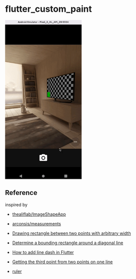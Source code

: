 # flutter_custom_paint

<img src="./screenshot/demo.gif" width=250>



## Reference
inspired by
- [thealiflab/ImageShapeApp](https://github.com/thealiflab/ImageShapeApp/blob/master/lib/rectangle_painter.dart)
- [arconsis/measurements](https://github.com/arconsis/measurements/issues)
- [Drawing rectangle between two points with arbitrary width](https://stackoverflow.com/questions/7854043/drawing-rectangle-between-two-points-with-arbitrary-width)
- [Determine a bounding rectangle around a diagonal line](https://stackoverflow.com/questions/38807203/determine-a-bounding-rectangle-around-a-diagonal-line)
- [How to add line dash in Flutter](https://stackoverflow.com/a/67653238)
- [Getting the third point from two points on one line](https://math.stackexchange.com/questions/22689/getting-the-third-point-from-two-points-on-one-line)

- [ruler](https://juejin.cn/post/7022914592779010055)
